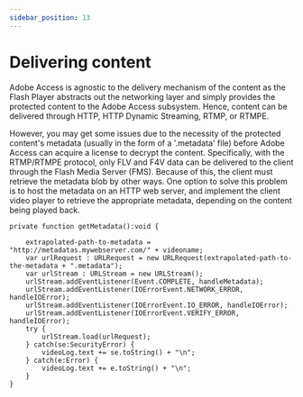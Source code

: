 ```yaml
---
sidebar_position: 13
---
```


# Delivering content

Adobe Access is agnostic to the delivery mechanism of the content as the Flash
Player abstracts out the networking layer and simply provides the protected
content to the Adobe Access subsystem. Hence, content can be delivered through
HTTP, HTTP Dynamic Streaming, RTMP, or RTMPE.

However, you may get some issues due to the necessity of the protected content's
metadata (usually in the form of a '.metadata' file) before Adobe Access can
acquire a license to decrypt the content. Specifically, with the RTMP/RTMPE
protocol, only FLV and F4V data can be delivered to the client through the Flash
Media Server (FMS). Because of this, the client must retrieve the metadata blob
by other ways. One option to solve this problem is to host the metadata on an
HTTP web server, and implement the client video player to retrieve the
appropriate metadata, depending on the content being played back.

    private function getMetadata():void {

    	extrapolated-path-to-metadata = "http://metadatas.mywebserver.com/" + videoname;
    	var urlRequest : URLRequest = new URLRequest(extrapolated-path-to-the-metadata + ".metadata");
    	var urlStream : URLStream = new URLStream();
    	urlStream.addEventListener(Event.COMPLETE, handleMetadata);
    	urlStream.addEventListener(IOErrorEvent.NETWORK_ERROR, handleIOError);
    	urlStream.addEventListener(IOErrorEvent.IO_ERROR, handleIOError);
    	urlStream.addEventListener(IOErrorEvent.VERIFY_ERROR, handleIOError);
    	try {
    		urlStream.load(urlRequest);
    	} catch(se:SecurityError) {
    		videoLog.text += se.toString() + "\n";
    	} catch(e:Error) {
    		videoLog.text += e.toString() + "\n";
    	}
    }

